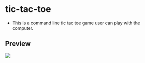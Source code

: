 # tic-tac-toe
<ul>
  <li>This is a command line tic tac toe game user can play with the computer.</li>
</ul>

<h2>Preview</h2>
<img src="https://user-images.githubusercontent.com/91461938/190951243-50924974-e70c-40f8-8ccb-867a914d31ae.png">

